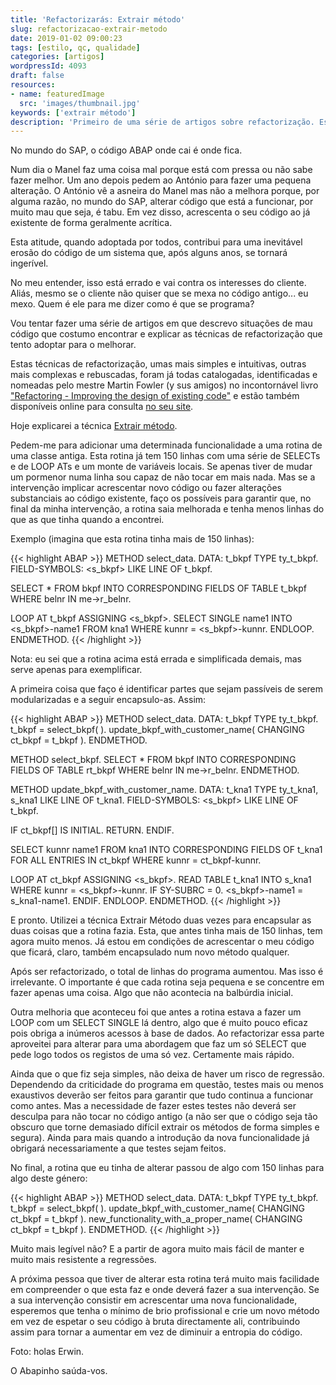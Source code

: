 ```yaml
---
title: 'Refactorizarás: Extrair método'
slug: refactorizacao-extrair-metodo
date: 2019-01-02 09:00:23
tags: [estilo, qc, qualidade]
categories: [artigos]
wordpressId: 4093
draft: false
resources:
- name: featuredImage
  src: 'images/thumbnail.jpg'
keywords: ['extrair método']
description: 'Primeiro de uma série de artigos sobre refactorização. Este aborda a técnica "Extrair método" que premite modularizar uma rotina complexa demais.'
---
```

No mundo do SAP, o código ABAP onde cai é onde fica.

Num dia o Manel faz uma coisa mal porque está com pressa ou não sabe fazer melhor. Um ano depois pedem ao António para fazer uma pequena alteração. O António vê a asneira do Manel mas não a melhora porque, por alguma razão, no mundo do SAP, alterar código que está a funcionar, por muito mau que seja, é tabu. Em vez disso, acrescenta o seu código ao já existente de forma geralmente acrítica.

Esta atitude, quando adoptada por todos, contribui para uma inevitável erosão do código de um sistema que, após alguns anos, se tornará ingerível.

No meu entender, isso está errado e vai contra os interesses do cliente. Aliás, mesmo se o cliente não quiser que se mexa no código antigo... eu mexo. Quem é ele para me dizer como é que se programa?

<!--more-->

Vou tentar fazer uma série de artigos em que descrevo situações de mau código que costumo encontrar e explicar as técnicas de refactorização que tento adoptar para o melhorar.

Estas técnicas de refactorização, umas mais simples e intuitivas, outras mais complexas e rebuscadas, foram já todas catalogadas, identificadas e nomeadas pelo mestre Martin Fowler (y sus amigos) no incontornável livro ["Refactoring - Improving the design of existing code"][1] e estão também disponíveis online para consulta [no seu site][2].

Hoje explicarei a técnica [Extrair método][3].

Pedem-me para adicionar uma determinada funcionalidade a uma rotina de uma classe antiga. Esta rotina já tem 150 linhas com uma série de SELECTs e de LOOP ATs e um monte de variáveis locais. Se apenas tiver de mudar um pormenor numa linha sou capaz de não tocar em mais nada. Mas se a intervenção implicar acrescentar novo código ou fazer alterações substanciais ao código existente, faço os possíveis para garantir que, no final da minha intervenção, a rotina saia melhorada e tenha menos linhas do que as que tinha quando a encontrei.

Exemplo (imagina que esta rotina tinha mais de 150 linhas):


{{< highlight ABAP >}}
METHOD select_data.
  DATA: t_bkpf TYPE ty_t_bkpf.
  FIELD-SYMBOLS: <s_bkpf> LIKE LINE OF t_bkpf.

  SELECT * FROM bkpf
    INTO CORRESPONDING FIELDS OF TABLE t_bkpf
    WHERE belnr IN me->r_belnr.

  LOOP AT t_bkpf ASSIGNING <s_bkpf>.
    SELECT SINGLE name1
      INTO <s_bkpf>-name1
      FROM kna1
      WHERE kunnr = <s_bkpf>-kunnr.
  ENDLOOP.
ENDMETHOD.
{{< /highlight >}}

Nota: eu sei que a rotina acima está errada e simplificada demais, mas serve apenas para exemplificar.

A primeira coisa que faço é identificar partes que sejam passíveis de serem modularizadas e a seguir encapsulo-as. Assim:


{{< highlight ABAP >}}
METHOD select_data.
  DATA: t_bkpf TYPE ty_t_bkpf.
  t_bkpf = select_bkpf( ).
  update_bkpf_with_customer_name( CHANGING ct_bkpf = t_bkpf ).
ENDMETHOD.

METHOD select_bkpf.
  SELECT * FROM bkpf
    INTO CORRESPONDING FIELDS OF TABLE rt_bkpf
    WHERE belnr IN me->r_belnr.
ENDMETHOD.

METHOD update_bkpf_with_customer_name.
  DATA: t_kna1 TYPE ty_t_kna1,
        s_kna1 LIKE LINE OF t_kna1.
  FIELD-SYMBOLS: <s_bkpf> LIKE LINE OF t_bkpf.

  IF ct_bkpf[] IS INITIAL.
    RETURN.
  ENDIF.

  SELECT kunnr name1
    FROM kna1
    INTO CORRESPONDING FIELDS OF t_kna1
    FOR ALL ENTRIES IN ct_bkpf
    WHERE kunnr = ct_bkpf-kunnr.

  LOOP AT ct_bkpf ASSIGNING <s_bkpf>.
    READ TABLE t_kna1 INTO s_kna1 WHERE kunnr = <s_bkpf>-kunnr.
    IF SY-SUBRC = 0.
      <s_bkpf>-name1 = s_kna1-name1.
    ENDIF.
  ENDLOOP.
ENDMETHOD.
{{< /highlight >}}

E pronto. Utilizei a técnica Extrair Método duas vezes para encapsular as duas coisas que a rotina fazia. Esta, que antes tinha mais de 150 linhas, tem agora muito menos. Já estou em condições de acrescentar o meu código que ficará, claro, também encapsulado num novo método qualquer.

Após ser refactorizado, o total de linhas do programa aumentou. Mas isso é irrelevante. O importante é que cada rotina seja pequena e se concentre em fazer apenas uma coisa. Algo que não acontecia na balbúrdia inicial.

Outra melhoria que aconteceu foi que antes a rotina estava a fazer um LOOP com um SELECT SINGLE lá dentro, algo que é muito pouco eficaz pois obriga a inúmeros acessos à base de dados. Ao refactorizar essa parte aproveitei para alterar para uma abordagem que faz um só SELECT que pede logo todos os registos de uma só vez. Certamente mais rápido.

Ainda que o que fiz seja simples, não deixa de haver um risco de regressão. Dependendo da criticidade do programa em questão, testes mais ou menos exaustivos deverão ser feitos para garantir que tudo continua a funcionar como antes. Mas a necessidade de fazer estes testes não deverá ser desculpa para não tocar no código antigo (a não ser que o código seja tão obscuro que torne demasiado difícil extrair os métodos de forma simples e segura). Ainda para mais quando a introdução da nova funcionalidade já obrigará necessariamente a que testes sejam feitos.

No final, a rotina que eu tinha de alterar passou de algo com 150 linhas para algo deste género:

{{< highlight ABAP >}}
METHOD select_data.
  DATA: t_bkpf TYPE ty_t_bkpf.
  t_bkpf = select_bkpf( ).
  update_bkpf_with_customer_name( CHANGING ct_bkpf = t_bkpf ).
  new_functionality_with_a_proper_name( CHANGING ct_bkpf = t_bkpf ).
ENDMETHOD.
{{< /highlight >}}

Muito mais legível não? E a partir de agora muito mais fácil de manter e muito mais resistente a regressões.

A próxima pessoa que tiver de alterar esta rotina terá muito mais facilidade em compreender o que esta faz e onde deverá fazer a sua intervenção. Se a sua intervenção consistir em acrescentar uma nova funcionalidade, esperemos que tenha o mínimo de brio profissional e crie um novo método em vez de espetar o seu código à bruta directamente ali, contribuindo assim para tornar a aumentar em vez de diminuir a entropia do código.

Foto: holas Erwin.

O Abapinho saúda-vos.

   [1]: https://martinfowler.com/books/refactoring.html
   [2]: https://refactoring.com/catalog/
   [3]: https://refactoring.com/catalog/extractMethod.html
